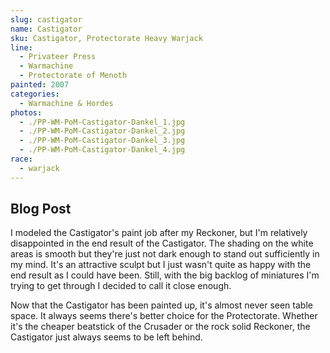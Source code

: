 ```yaml
---
slug: castigator
name: Castigator
sku: Castigator, Protectorate Heavy Warjack
line:
  - Privateer Press
  - Warmachine
  - Protectorate of Menoth
painted: 2007
categories:
  - Warmachine & Hordes
photos:
  - ./PP-WM-PoM-Castigator-Dankel_1.jpg
  - ./PP-WM-PoM-Castigator-Dankel_2.jpg
  - ./PP-WM-PoM-Castigator-Dankel_3.jpg
  - ./PP-WM-PoM-Castigator-Dankel_4.jpg
race:
  - warjack
---
```


## Blog Post

I modeled the Castigator's paint job after my Reckoner, but I'm relatively disappointed in the end result of the Castigator. The shading on the white areas is smooth but they're just not dark enough to stand out sufficiently in my mind. It's an attractive sculpt but I just wasn't quite as happy with the end result as I could have been. Still, with the big backlog of miniatures I'm trying to get through I decided to call it close enough.

Now that the Castigator has been painted up, it's almost never seen table space. It always seems there's better choice for the Protectorate. Whether it's the cheaper beatstick of the Crusader or the rock solid Reckoner, the Castigator just always seems to be left behind.
